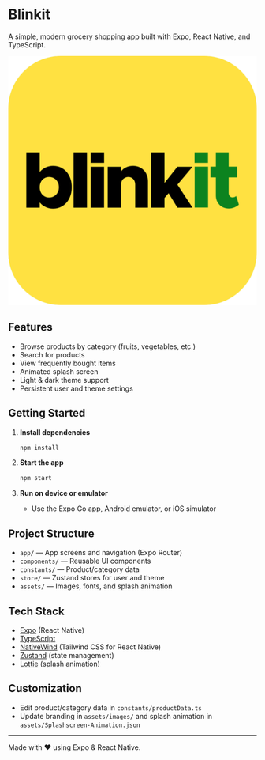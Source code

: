 # Blinkit

A simple, modern grocery shopping app built with Expo, React Native, and TypeScript.

![Blinkit Logo](./assets/images/BlinkitLogo.png)

## Features

- Browse products by category (fruits, vegetables, etc.)
- Search for products
- View frequently bought items
- Animated splash screen
- Light & dark theme support
- Persistent user and theme settings

## Getting Started

1. **Install dependencies**

   ```bash
   npm install
   ```

2. **Start the app**

   ```bash
   npm start
   ```

3. **Run on device or emulator**
   - Use the Expo Go app, Android emulator, or iOS simulator

## Project Structure

- `app/` — App screens and navigation (Expo Router)
- `components/` — Reusable UI components
- `constants/` — Product/category data
- `store/` — Zustand stores for user and theme
- `assets/` — Images, fonts, and splash animation

## Tech Stack

- [Expo](https://expo.dev/) (React Native)
- [TypeScript](https://www.typescriptlang.org/)
- [NativeWind](https://www.nativewind.dev/) (Tailwind CSS for React Native)
- [Zustand](https://zustand-demo.pmnd.rs/) (state management)
- [Lottie](https://airbnb.io/lottie/#/) (splash animation)

## Customization

- Edit product/category data in `constants/productData.ts`
- Update branding in `assets/images/` and splash animation in `assets/Splashscreen-Animation.json`

---

Made with ❤️ using Expo & React Native.

